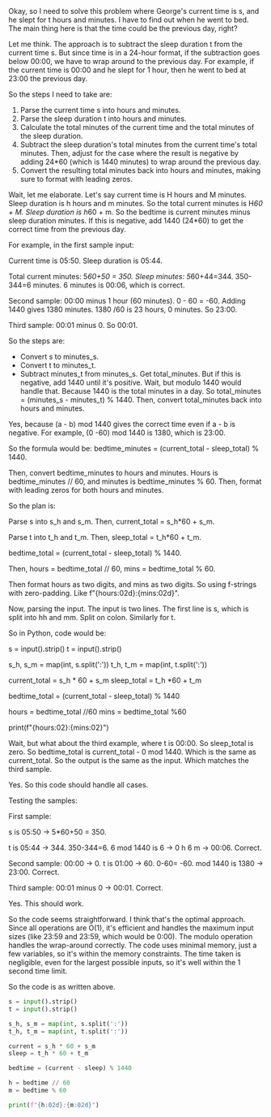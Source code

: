 <think>
Okay, so I need to solve this problem where George's current time is s, and he slept for t hours and minutes. I have to find out when he went to bed. The main thing here is that the time could be the previous day, right?

Let me think. The approach is to subtract the sleep duration t from the current time s. But since time is in a 24-hour format, if the subtraction goes below 00:00, we have to wrap around to the previous day. For example, if the current time is 00:00 and he slept for 1 hour, then he went to bed at 23:00 the previous day.

So the steps I need to take are:

1. Parse the current time s into hours and minutes.
2. Parse the sleep duration t into hours and minutes.
3. Calculate the total minutes of the current time and the total minutes of the sleep duration.
4. Subtract the sleep duration's total minutes from the current time's total minutes. Then, adjust for the case where the result is negative by adding 24*60 (which is 1440 minutes) to wrap around the previous day.
5. Convert the resulting total minutes back into hours and minutes, making sure to format with leading zeros.

Wait, let me elaborate. Let's say current time is H hours and M minutes. Sleep duration is h hours and m minutes. So the total current minutes is H*60 + M. Sleep duration is h*60 + m. So the bedtime is current minutes minus sleep duration minutes. If this is negative, add 1440 (24*60) to get the correct time from the previous day.

For example, in the first sample input:

Current time is 05:50. Sleep duration is 05:44. 

Total current minutes: 5*60+50 = 350. Sleep minutes: 5*60+44=344. 350-344=6 minutes. 6 minutes is 00:06, which is correct.

Second sample: 00:00 minus 1 hour (60 minutes). 0 - 60 = -60. Adding 1440 gives 1380 minutes. 1380 /60 is 23 hours, 0 minutes. So 23:00.

Third sample: 00:01 minus 0. So 00:01.

So the steps are:

- Convert s to minutes_s.
- Convert t to minutes_t.
- Subtract minutes_t from minutes_s. Get total_minutes. But if this is negative, add 1440 until it's positive. Wait, but modulo 1440 would handle that. Because 1440 is the total minutes in a day. So total_minutes = (minutes_s - minutes_t) % 1440. Then, convert total_minutes back into hours and minutes.

Yes, because (a - b) mod 1440 gives the correct time even if a - b is negative. For example, (0 -60) mod 1440 is 1380, which is 23:00.

So the formula would be: bedtime_minutes = (current_total - sleep_total) % 1440.

Then, convert bedtime_minutes to hours and minutes. Hours is bedtime_minutes // 60, and minutes is bedtime_minutes % 60. Then, format with leading zeros for both hours and minutes.

So the plan is:

Parse s into s_h and s_m. Then, current_total = s_h*60 + s_m.

Parse t into t_h and t_m. Then, sleep_total = t_h*60 + t_m.

bedtime_total = (current_total - sleep_total) % 1440.

Then, hours = bedtime_total // 60, mins = bedtime_total % 60.

Then format hours as two digits, and mins as two digits. So using f-strings with zero-padding. Like f"{hours:02d}:{mins:02d}".

Now, parsing the input. The input is two lines. The first line is s, which is split into hh and mm. Split on colon. Similarly for t.

So in Python, code would be:

s = input().strip()
t = input().strip()

s_h, s_m = map(int, s.split(':'))
t_h, t_m = map(int, t.split(':'))

current_total = s_h * 60 + s_m
sleep_total = t_h *60 + t_m

bedtime_total = (current_total - sleep_total) % 1440

hours = bedtime_total //60
mins = bedtime_total %60

print(f"{hours:02}:{mins:02}")

Wait, but what about the third example, where t is 00:00. So sleep_total is zero. So bedtime_total is current_total - 0 mod 1440. Which is the same as current_total. So the output is the same as the input. Which matches the third sample.

Yes. So this code should handle all cases.

Testing the samples:

First sample:

s is 05:50 → 5*60+50 = 350.

t is 05:44 → 344. 350-344=6. 6 mod 1440 is 6 → 0 h 6 m → 00:06. Correct.

Second sample: 00:00 → 0. t is 01:00 → 60. 0-60= -60. mod 1440 is 1380 → 23:00. Correct.

Third sample: 00:01 minus 0 → 00:01. Correct.

Yes. This should work.

So the code seems straightforward. I think that's the optimal approach. Since all operations are O(1), it's efficient and handles the maximum input sizes (like 23:59 and 23:59, which would be 0:00). The modulo operation handles the wrap-around correctly. The code uses minimal memory, just a few variables, so it's within the memory constraints. The time taken is negligible, even for the largest possible inputs, so it's well within the 1 second time limit.

So the code is as written above.
</think>

```python
s = input().strip()
t = input().strip()

s_h, s_m = map(int, s.split(':'))
t_h, t_m = map(int, t.split(':'))

current = s_h * 60 + s_m
sleep = t_h * 60 + t_m

bedtime = (current - sleep) % 1440

h = bedtime // 60
m = bedtime % 60

print(f"{h:02d}:{m:02d}")
```